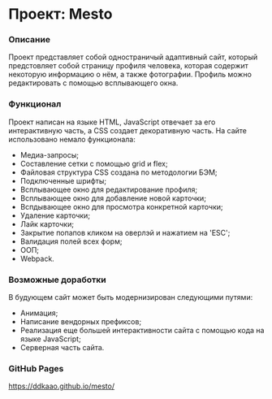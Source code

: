 # Проект: Mesto

### Описание
Проект представляет собой одностраничый адаптивный сайт, который предстовляет собой страницу профиля человека, которая содержит некоторую информацию о нём, а также фотографии. Профиль можно редактировать с помощью всплывающего окна. 

### Функционал 
Проект написан на языке HTML, JavaScript отвечает за его интерактивную часть, а CSS создает декоративную часть. На сайте использовано немало функционала:
* Медиа-запросы;
* Составление сетки с помощью grid и flex;
* Файловая структура CSS создана по методологии БЭМ;
* Подключенные шрифты;
* Всплывающее окно для редактирование профиля;
* Всплывающее окно для добавление новой карточки;
* Вспдывающее окно для просмотра конкретной карточки;
* Удаление карточки;
* Лайк карточки;
* Закрытие попапов кликом на оверлэй и нажатием на 'ESC';
* Валидация полей всех форм;
* ООП;
* Webpack.

### Возможные доработки
В будующем сайт может быть модернизирован следующими путями:
* Анимация;
* Написание вендорных префиксов;
* Реализация еще большей интерактивности сайта с помощью кода на языке JavaScript;
* Серверная часть сайта.

### GitHub Pages
https://ddkaao.github.io/mesto/
